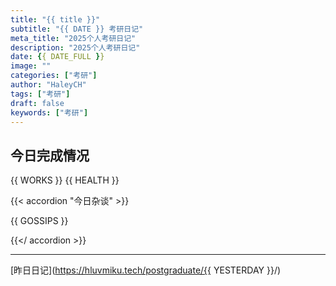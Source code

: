 ```yaml
---
title: "{{ title }}"
subtitle: "{{ DATE }} 考研日记"
meta_title: "2025个人考研日记"
description: "2025个人考研日记"
date: {{ DATE_FULL }}
image: ""
categories: ["考研"]
author: "HaleyCH"
tags: ["考研"]
draft: false
keywords: ["考研"]
---
```


## 今日完成情况

{{ WORKS }}
{{ HEALTH }}

{{< accordion "今日杂谈" >}}

{{ GOSSIPS }}

{{</ accordion >}}


---

[昨日日记](https://hluvmiku.tech/postgraduate/{{ YESTERDAY }}/)